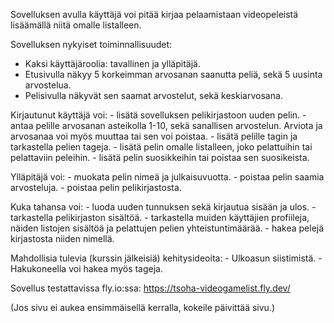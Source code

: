 Sovelluksen avulla käyttäjä voi pitää kirjaa pelaamistaan videopeleistä lisäämällä niitä omalle listalleen. 

Sovelluksen nykyiset toiminnallisuudet:
- Kaksi käyttäjäroolia: tavallinen ja ylläpitäjä.
- Etusivulla näkyy 5 korkeimman arvosanan saanutta peliä, sekä 5 uusinta arvostelua.
- Pelisivulla näkyvät sen saamat arvostelut, sekä keskiarvosana.

Kirjautunut käyttäjä voi:
    - lisätä sovelluksen pelikirjastoon uuden pelin.
    - antaa pelille arvosanan asteikolla 1-10, sekä sanallisen arvostelun. Arviota ja arvosanaa voi myös muuttaa tai sen voi poistaa.
    - lisätä pelille tagin ja tarkastella pelien tageja.
    - lisätä pelin omalle listalleen, joko pelattuihin tai pelattaviin peleihin.
    - lisätä pelin suosikkeihin tai poistaa sen suosikeista.

Ylläpitäjä voi:
    - muokata pelin nimeä ja julkaisuvuotta.
    - poistaa pelin saamia arvosteluja.
    - poistaa pelin pelikirjastosta.

Kuka tahansa voi:
    - luoda uuden tunnuksen sekä kirjautua sisään ja ulos.
    - tarkastella pelikirjaston sisältöä.
    - tarkastella muiden käyttäjien profiileja, näiden listojen sisältöä ja pelattujen pelien yhteistuntimäärää.
    - hakea pelejä kirjastosta niiden nimellä.

Mahdollisia tulevia (kurssin jälkeisiä) kehitysideoita:
    - Ulkoasun siistimistä.
    - Hakukoneella voi hakea myös tageja.

Sovellus testattavissa fly.io:ssa:
https://tsoha-videogamelist.fly.dev/

(Jos sivu ei aukea ensimmäisellä kerralla, kokeile päivittää sivu.)